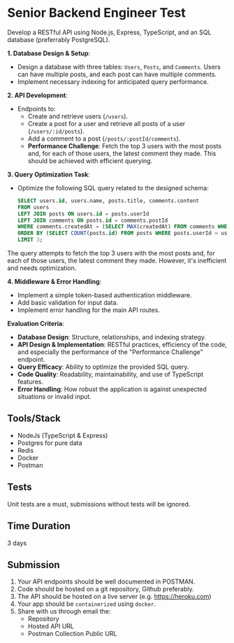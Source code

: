 # Senior Backend Engineer Test

Develop a RESTful API using Node.js, Express, TypeScript, and an SQL database (preferrably PostgreSQL).

**1. Database Design & Setup**:

- Design a database with three tables: `Users`, `Posts`, and `Comments`. Users can have multiple posts, and each post can have multiple comments.
- Implement necessary indexing for anticipated query performance.

**2. API Development**:

- Endpoints to:
  - Create and retrieve users (`/users`).
  - Create a post for a user and retrieve all posts of a user (`/users/:id/posts`).
  - Add a comment to a post (`/posts/:postId/comments`).
  - **Performance Challenge**: Fetch the top 3 users with the most posts and, for each of those users, the latest comment they made. This should be achieved with efficient querying.

**3. Query Optimization Task**:

- Optimize the following SQL query related to the designed schema:
  ```sql
  SELECT users.id, users.name, posts.title, comments.content
  FROM users
  LEFT JOIN posts ON users.id = posts.userId
  LEFT JOIN comments ON posts.id = comments.postId
  WHERE comments.createdAt = (SELECT MAX(createdAt) FROM comments WHERE postId = posts.id)
  ORDER BY (SELECT COUNT(posts.id) FROM posts WHERE posts.userId = users.id) DESC
  LIMIT 3;

  ```

The query attempts to fetch the top 3 users with the most posts and, for each of those users, the latest comment they made. However, it's inefficient and needs optimization.

**4. Middleware & Error Handling**:

- Implement a simple token-based authentication middleware.
- Add basic validation for input data.
- Implement error handling for the main API routes.

**Evaluation Criteria**:

- **Database Design**: Structure, relationships, and indexing strategy.
- **API Design & Implementation**: RESTful practices, efficiency of the code, and especially the performance of the "Performance Challenge" endpoint.
- **Query Efficacy**: Ability to optimize the provided SQL query.
- **Code Quality**: Readability, maintainability, and use of TypeScript features.
- **Error Handling**: How robust the application is against unexpected situations or invalid input.

## Tools/Stack

- NodeJs (TypeScript & Express)
- Postgres for pure data
- Redis
- Docker
- Postman

## Tests

Unit tests are a must, submissions without tests will be ignored.

## Time Duration

3 days

## Submission

1. Your API endpoints should be well documented in POSTMAN.
2. Code should be hosted on a git repository, Github preferably.
3. The API should be hosted on a live server (e.g. https://heroku.com)
4. Your app should be `containerized` using `docker`.
5. Share with us through email the:
   - Repository
   - Hosted API URL
   - Postman Collection Public URL
